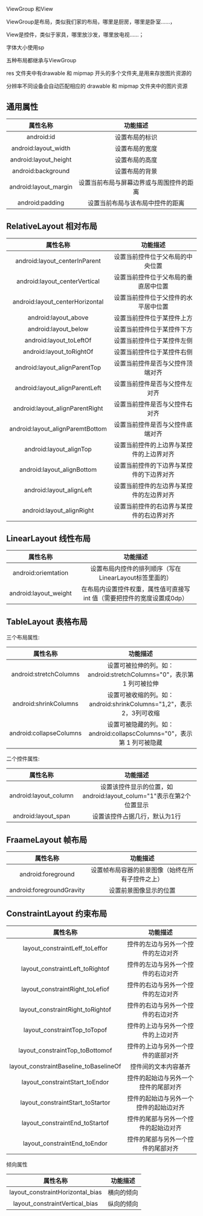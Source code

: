 ViewGroup 和View

ViewGroup是布局，类似我们家的布局，哪里是厨房，哪里是卧室……，

View是控件，类似于家具，哪里放沙发，哪里放电视……；

字体大小使用sp



五种布局都继承与ViewGroup


res 文件夹中有drawable 和 mipmap 开头的多个文件夹,是用来存放图片资源的

分辨率不同设备会自动匹配相应的 drawable 和 mipmap 文件夹中的图片资源

## 通用属性

|       属性名称        |                 功能描述                 |
| :-------------------: | :--------------------------------------: |
|      android:id       |              设置布局的标识              |
| android:layout_width  |              设置布局的宽度              |
| android:layout_height |              设置布局的高度              |
|  android:background   |              设置布局的背景              |
| android:layout_margin | 设置当前布局与屏幕边界或与周围控件的距离 |
|    android:padding    |     设置当前布局与该布局中控件的距离     |

## RelativeLayout 相对布局

|             属性名称             |                 功能描述                 |
| :------------------------------: | :--------------------------------------: |
|  android:layout_centerInParent   |     设置当前控件位于父布局的中央位置     |
|  android:layout_centerVertical   |   设置当前控件位于父布局的垂直居中位置   |
| android:layout_centerHorizontal  |   设置当前控件位于父控件的水平居中位置   |
|       android:layout_above       |        设置当前控件位于某控件上方        |
|       android:layout_below       |        设置当前控件位于某控件下方        |
|     android:layout_toLeftOf      |        设置当前控件位于某控件左侧        |
|     android:layout_toRightOf     |        设置当前控件位于某控件右侧        |
|  android:layout_alignParentTop   |     设置当前控件是否与父控件顶端对齐     |
|  android:layout_alignParentLeft  |      设置当前控件是否与父控件左对齐      |
| android:layout_alignParentRight  |      设置当前控件是否与父控件右对齐      |
| android:layout_alignParemtBottom |     设置当前控件是否与父控件底端对齐     |
|     android:layout_alignTop      | 设置当前控件的上边界与某控件的上边界对齐 |
|    android:layout_alignBottom    | 设置当前控件的下边界与某控件的下边界对齐 |
|     android:layout_alignLeft     | 设置当前控件的左边界与某控件的左边界对齐 |
|    android:layout_alignRight     | 设置当前控件的右边界与某控件的右边界对齐 |

## LinearLayout 线性布局

|       属性名称        |                           功能描述                           |
| :-------------------: | :----------------------------------------------------------: |
|  android:oriemtation  |    设置布局内控件的排列顺序（写在LinearLayout标签里面的）    |
| android:layout_weight | 在布局内设置控件权重，属性值可直接写 int 值（需要把控件的宽度设置成0dp） |

## TableLayout 表格布局

三个布局属性:

|        属性名称         |                           功能描述                           |
| :---------------------: | :----------------------------------------------------------: |
| android:stretchColumns  | 设置可被拉伸的列。如：android:stretchColumns="0"，表示第 1 列可被拉伸 |
|  android:shrinkColumns  | 设置可被收缩的列。如：android:shrinkColumns="1,2"，表示2，3列可收缩 |
| android:collapseColumns | 设置可被隐藏的列。如：android:collapscColumns="0"，表示第 1 列可被隐藏 |

二个控件属性:

|       属性名称        |                           功能描述                           |
| :-------------------: | :----------------------------------------------------------: |
| android:layout_column | 设置该控件显示的位置，如android:layout_colum="1"表示在第2个位置显示 |
|  android:layout_span  |                设置该控件占据几行，默认为1行                 |

## FraameLayout 帧布局

|         属性名称          |                     功能描述                     |
| :-----------------------: | :----------------------------------------------: |
|    android:foreground     | 设置帧布局容器的前景图像（始终在所有子控件之上） |
| android:foregroundGravity |              设置前景图像显示的位置              |

## ConstraintLayout 约束布局

|                属性名称                |                功能描述                |
| :------------------------------------: | :------------------------------------: |
|     layout_constraintLeff_toLeffor     |   控件的左边与另外一个控件的左边对齐   |
|    layout_constraintLeft_toRightof     |   控件的左边与另外一个控件的右边对齐   |
|    layout_constraintRight_toLefiof     |   控件的右边与另外一个控件的左边对齐   |
|    layout_constraintRight_toRightof    |   控件的右边与另外一个控件的右边对齐   |
|      layout_constraintTop_toTopof      |   控件的上边与另外一个控件的上边对齐   |
|    layout_constraintTop_toBottomof     |   控件的上边与另外一个控件的底部对齐   |
| layout_constraintBaseline_toBaselineOf |          控件间的文本内容基齐          |
|     layout_constraintStart_toEndor     |  控件的起始边与另外一个控件的尾部对齐  |
|    layout_constraintStart_toStartor    | 控件的起始边与另外一个控件的起始边对齐 |
|     layout_constraintEnd_toStartof     |  控件的尾部与另外一个控件的起始边对齐  |
|      layout_constraintEnd_toEndor      |   控件的尾部与另外一个控件的尾部对齐   |

倾向属性

|             属性名称             |  功能描述  |
| :------------------------------: | :--------: |
| layout_constraintHorizontal_bias | 横向的倾向 |
|  layout_constraintVertical_bias  | 纵向的倾向 |

